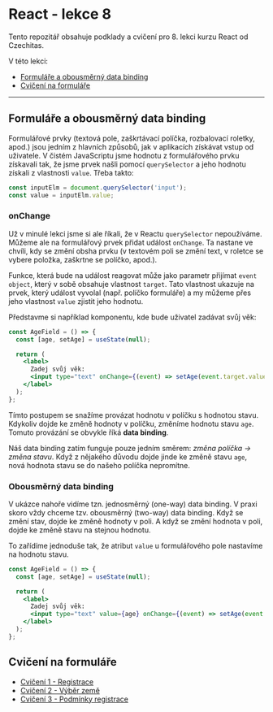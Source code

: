# React - lekce 8

Tento repozitář obsahuje podklady a cvičení pro 8. lekci kurzu React od Czechitas.

V této lekci:
- [Formuláře a obousměrný data binding](#formuláře-a-obousměrný-data-binding)
- [Cvičení na formuláře](#cvičení-na-formuláře)

---

## Formuláře a obousměrný data binding

Formulářové prvky (textová pole, zaškrtávací políčka, rozbalovací roletky, apod.) jsou jedním z hlavních způsobů, jak v aplikacích získávat vstup od uživatele. V čistém JavaScriptu jsme hodnotu z formulářového prvku získavali tak, že jsme prvek našli pomocí `querySelector` a jeho hodnotu získali z vlastnosti `value`. Třeba takto:

```js
const inputElm = document.querySelector('input');
const value = inputElm.value;
```

### onChange

Už v minulé lekci jsme si ale říkali, že v Reactu `querySelector` nepoužíváme. Můžeme ale na formulářový prvek přidat událost `onChange`. Ta nastane ve chvíli, kdy se změní obsha prvku (v textovém poli se změní text, v roletce se vybere položka, zaškrtne se políčko, apod.).

Funkce, která bude na událost reagovat může jako parametr přijímat `event object`, který v sobě obsahuje vlastnost `target`. Tato vlastnost ukazuje na prvek, který událost vyvolal (např. políčko formuláře) a my můžeme přes jeho vlastnost `value` zjistit jeho hodnotu.

Představme si například komponentu, kde bude uživatel zadávat svůj věk:

```jsx
const AgeField = () => {
  const [age, setAge] = useState(null);

  return (
    <label>
      Zadej svůj věk:
      <input type="text" onChange={(event) => setAge(event.target.value)} />
    </label>
  );
};
```

Tímto postupem se snažíme provázat hodnotu v políčku s hodnotou stavu. Kdykoliv dojde ke změně hodnoty v políčku, změníme hodnotu stavu `age`. Tomuto provázání se obvykle říká **data binding**.

Náš data binding zatím funguje pouze jedním směrem: *změna políčka → změna stavu*. Když z nějakého důvodu dojde jinde ke změně stavu `age`, nová hodnota stavu se do našeho políčka nepromítne.

### Obousměrný data binding

V ukázce nahoře vidíme tzn. jednosměrný (one-way) data binding. V praxi skoro vždy chceme tzv. obousměrný (two-way) data binding. Když se změní stav, dojde ke změně hodnoty v poli. A když se změní hodnota v poli, dojde ke změně stavu na stejnou hodnotu.

To zařídíme jednoduše tak, že atribut `value` u formulářového pole nastavíme na hodnotu stavu.

```jsx
const AgeField = () => {
  const [age, setAge] = useState(null);

  return (
    <label>
      Zadej svůj věk:
      <input type="text" value={age} onChange={(event) => setAge(event.target.value)} />
    </label>
  );
};
```

## Cvičení na formuláře

- [Cvičení 1 - Registrace](./cviceni-01-registrace/README.md)
- [Cvičení 2 - Výběr země](./cviceni-02-vyber-zeme/README.md)
- [Cvičení 3 - Podmínky registrace](./cviceni-03-podminky-registrace/README.md)
